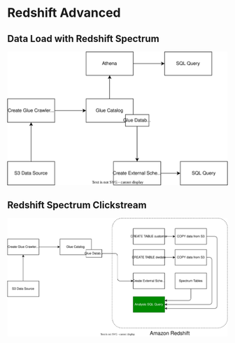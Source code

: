 # Redshift Advanced

## Data Load with Redshift Spectrum

![](./spectrum.svg)

## Redshift Spectrum Clickstream

![](./spectrum-clickstream.svg)